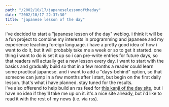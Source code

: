 ```yaml
---
path: "/2002/10/17/japaneselessonoftheday" 
date: "2002/10/17 22:37:30" 
title: "japanese lesson of the day" 
---
```

i've decided to start a "japanese lesson of the day" weblog. i think it will be a fun project to combine my interests in programming and japanese and my experience teaching foreign language. i have a pretty good idea of how i want to do it, but it will probably take me a week or so to get it started. one thing i want to do is set it up so i can pre-write entries for future days, so that readers will actually get a new lesson every day. i want to start with the basics and gradually build so that in a few months a reader could learn some practical japanese. and i want to add a "days-behind" option, so that someone can jump in a few months after i start, but begin on the first daily lesson. that's what i have planned. stay tuned for the results.<br>i've also offerend to help build an rss feed for <a href="http://ieeecs.ece.utexas.edu/~tree/kotd/modules.php?name=Kanji&amp;file=todays_kanji">this kanji of the day site</a>, but i have no idea if they'll take me up on it. it's a nice site already, but i'd like to read it with the rest of my news (i.e. via rss).